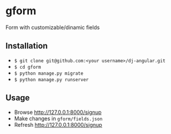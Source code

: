 # gform
Form with customizable/dinamic fields

## Installation

* `$ git clone git@github.com:<your username>/dj-angular.git`
* `$ cd gform`
* `$ python manage.py migrate`
* `$ python manage.py runserver`


## Usage
* Browse http://127.0.0.1:8000/signup
* Make changes in `gform/fields.json`
* Refresh http://127.0.0.1:8000/signup
